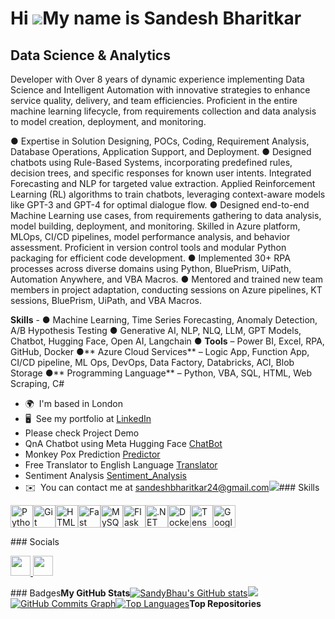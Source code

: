 Hi ![](https://user-images.githubusercontent.com/18350557/176309783-0785949b-9127-417c-8b55-ab5a4333674e.gif)My name is Sandesh Bharitkar
=========================================================================================================================================

Data Science & Analytics
------------------------

Developer with Over 8 years of dynamic experience implementing Data Science and Intelligent Automation with innovative strategies to enhance service quality, delivery, and team efficiencies. Proficient in the entire machine learning lifecycle, from requirements collection and data analysis to model creation, deployment, and monitoring. 

● Expertise in Solution Designing, POCs, Coding, Requirement Analysis, Database Operations, Application Support, and Deployment. 
● Designed chatbots using Rule-Based Systems, incorporating predefined rules, decision trees, and specific responses for known user intents. Integrated Forecasting and NLP for targeted value extraction. Applied Reinforcement Learning (RL) algorithms to train chatbots, leveraging context-aware models like GPT-3 and GPT-4 for optimal dialogue flow. 
● Designed end-to-end Machine Learning use cases, from requirements gathering to data analysis, model building, deployment, and monitoring. Skilled in Azure platform, MLOps, CI/CD pipelines, model performance analysis, and behavior assessment. Proficient in version control tools and modular Python packaging for efficient code development. 
● Implemented 30+ RPA processes across diverse domains using Python, BluePrism, UiPath, Automation Anywhere, and VBA Macros. 
● Mentored and trained new team members in project adaptation, conducting sessions on Azure pipelines, KT sessions, BluePrism, UiPath, and VBA Macros. 

**Skills** - 
● Machine Learning, Time Series Forecasting, Anomaly Detection, A/B Hypothesis Testing 
● Generative AI, NLP, NLQ, LLM, GPT Models, Chatbot, Hugging Face, Open AI, Langchain 
● **Tools** – Power BI, Excel, RPA, GitHub, Docker 
●** Azure Cloud Services** – Logic App, Function App, CI/CD pipeline, ML Ops, DevOps, Data Factory, Databricks, ACI, Blob Storage
●** Programming Language** – Python, VBA, SQL, HTML, Web Scraping, C#

*   🌍  I'm based in London
*   🖥️  See my portfolio at [LinkedIn](http://www.linkedin.com/in/sandesh-bharitkar/)
*   Please check Project Demo
*   QnA Chatbot using Meta Hugging Face [ChatBot](https://all-projects-sandesh.streamlit.app/llama2_QnA_Chatbot)
*   Monkey Pox Prediction [Predictor](https://all-projects-sandesh.streamlit.app/Monkey_Pox_Predictor)
*   Free Translator to English Language [Translator](https://all-projects-sandesh.streamlit.app/Translator)
*   Sentiment Analysis [Sentiment_Analysis](https://all-projects-sandesh.streamlit.app/Sentiment_Analysis)
*   ✉️  You can contact me at [sandeshbharitkar24@gmail.com](mailto:sandeshbharitkar24@gmail.com)<a href="https://www.github.com/SandyBhau" target="_blank" rel="noreferrer"><img
                  src="https://img.shields.io/github/followers/SandyBhau?logo=github&style=for-the-badge&color=0891b2&labelColor=1c1917" /></a>### Skills 
<p align="left">
<a href="https://www.python.org/" target="_blank" rel="noreferrer"><img src="https://raw.githubusercontent.com/danielcranney/readme-generator/main/public/icons/skills/python-colored.svg" width="36" height="36" alt="Python" /></a><a href="https://git-scm.com/" target="_blank" rel="noreferrer"><img src="https://raw.githubusercontent.com/danielcranney/readme-generator/main/public/icons/skills/git-colored.svg" width="36" height="36" alt="Git" /></a><a href="https://developer.mozilla.org/en-US/docs/Glossary/HTML5" target="_blank" rel="noreferrer"><img src="https://raw.githubusercontent.com/danielcranney/readme-generator/main/public/icons/skills/html5-colored.svg" width="36" height="36" alt="HTML5" /></a><a href="https://fastapi.tiangolo.com/" target="_blank" rel="noreferrer"><img src="https://raw.githubusercontent.com/danielcranney/readme-generator/main/public/icons/skills/fastapi-colored.svg" width="36" height="36" alt="Fast API" /></a><a href="https://www.mysql.com/" target="_blank" rel="noreferrer"><img src="https://raw.githubusercontent.com/danielcranney/readme-generator/main/public/icons/skills/mysql-colored.svg" width="36" height="36" alt="MySQL" /></a><a href="https://flask.palletsprojects.com/en/2.0.x/" target="_blank" rel="noreferrer"><img src="https://raw.githubusercontent.com/danielcranney/readme-generator/main/public/icons/skills/flask-colored-dark.svg" width="36" height="36" alt="Flask" /></a><a href="https://dotnet.microsoft.com/en-us/" target="_blank" rel="noreferrer"><img src="https://raw.githubusercontent.com/danielcranney/readme-generator/main/public/icons/skills/dot-net-colored.svg" width="36" height="36" alt=".NET" /></a><a href="https://www.docker.com/" target="_blank" rel="noreferrer"><img src="https://raw.githubusercontent.com/danielcranney/readme-generator/main/public/icons/skills/docker-colored.svg" width="36" height="36" alt="Docker" /></a><a href="https://www.tensorflow.org/" target="_blank" rel="noreferrer"><img src="https://raw.githubusercontent.com/danielcranney/readme-generator/main/public/icons/skills/tensorflow-colored.svg" width="36" height="36" alt="TensorFlow" /></a><a href="https://cloud.google.com/" target="_blank" rel="noreferrer"><img src="https://raw.githubusercontent.com/danielcranney/readme-generator/main/public/icons/skills/googlecloud-colored.svg" width="36" height="36" alt="Google Cloud" /></a>
                    </p>
### Socials
                  
                  
<p align="left">
                      <a href="https://www.github.com/SandyBhau" target="_blank" rel="noreferrer">
                    <picture>
                    <source media="(prefers-color-scheme: dark)" srcset="https://raw.githubusercontent.com/danielcranney/readme-generator/main/public/icons/socials/github-dark.svg" />
                    <source media="(prefers-color-scheme: light)" srcset="https://raw.githubusercontent.com/danielcranney/readme-generator/main/public/icons/socials/github.svg" />
                    <img src="https://raw.githubusercontent.com/danielcranney/readme-generator/main/public/icons/socials/github.svg" width="32" height="32" />
                    </picture>
                    </a>
                      <a href="https://www.linkedin.com/in/sandesh-bharitkar" target="_blank" rel="noreferrer">
                    <picture>
                    <source media="(prefers-color-scheme: dark)" srcset="https://raw.githubusercontent.com/danielcranney/readme-generator/main/public/icons/socials/linkedin-dark.svg" />
                    <source media="(prefers-color-scheme: light)" srcset="https://raw.githubusercontent.com/danielcranney/readme-generator/main/public/icons/socials/linkedin.svg" />
                    <img src="https://raw.githubusercontent.com/danielcranney/readme-generator/main/public/icons/socials/linkedin.svg" width="32" height="32" />
                    </picture>
                    </a></p>### Badges<b>My GitHub Stats</b><a
                      href="http://www.github.com/SandyBhau"><img src="https://github-readme-stats.vercel.app/api?username=SandyBhau&show_icons=true&hide=&count_private=true&title_color=0891b2&text_color=ffffff&icon_color=0891b2&bg_color=1c1917&hide_border=true&show_icons=true" alt="SandyBhau's GitHub stats" /></a><a
                      href="http://www.github.com/SandyBhau"><img
                  src="https://github-readme-streak-stats.herokuapp.com/?user=SandyBhau&stroke=ffffff&background=1c1917&ring=0891b2&fire=0891b2&currStreakNum=ffffff&currStreakLabel=0891b2&sideNums=ffffff&sideLabels=ffffff&dates=ffffff&hide_border=true" /></a><a
                      href="http://www.github.com/SandyBhau"><img src="https://github-readme-activity-graph.cyclic.app/graph?username=SandyBhau&bg_color=1c1917&color=ffffff&line=0891b2&point=ffffff&area_color=1c1917&area=true&hide_border=true&custom_title=GitHub%20Commits%20Graph" alt="GitHub Commits Graph" /></a><a href="https://github.com/SandyBhau" align="left"><img src="https://github-readme-stats.vercel.app/api/top-langs/?username=SandyBhau&langs_count=10&title_color=0891b2&text_color=ffffff&icon_color=0891b2&bg_color=1c1917&hide_border=true&locale=en&custom_title=Top%20%Languages" alt="Top Languages" /></a><b>Top Repositories</b><div width="100%" align="center"></div><br /><br /><br /><br /><br /><br /><br />
